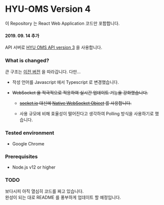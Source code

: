 # HYU-OMS Version 4

이 Repository 는 React Web Application 코드만 포함합니다.

#### 2019. 09. 14 추가
API 서버로 [HYU OMS API version 3](https://github.com/HYU-OMS/hyu-oms-api-v3) 을 사용합니다.


### What is changed?

큰 구조는 [이전 버전](https://github.com/HYU-OMS/hyu-oms-webapp-v3) 을 따라갑니다. 다만...

- 작성 언어를 Javascript 에서 Typescript 로 변경했습니다.

- ~~WebSocket 을 적극적으로 적용하여 실시간 업데이트 기능을 강화했습니다.~~

    - ~~[socket.io](https://www.npmjs.com/package/socket.io) 대신에 [Native WebSocket Object](https://developer.mozilla.org/en-US/docs/Web/API/WebSocket) 를 사용합니다.~~
    
    - 사용 규모에 비해 효율성이 떨어진다고 생각하여 Polling 방식을 사용하기로 했습니다.


### Tested environment

- Google Chrome


### Prerequisites

- Node.js v12 or higher

 
### TODO

보다시피 아직 열심히 코드를 짜고 있습니다.  
완성이 되는 대로 README 를 풍부하게 업데이트 할 예정입니다.